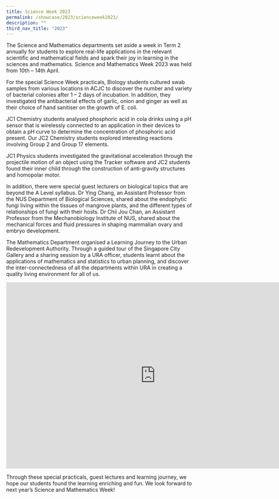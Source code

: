 ```yaml
---
title: Science Week 2023
permalink: /showcase/2023/scienceweek2023/
description: ""
third_nav_title: "2023"
---
```

The Science and Mathematics departments set aside a week in Term 2 annually for students to explore real-life applications in the relevant scientific and mathematical fields and spark their joy in learning in the sciences and mathematics. Science and Mathematics Week 2023 was held from 10th – 14th April.

For the special Science Week practicals, Biology students cultured swab samples from various locations in ACJC to discover the number and variety of bacterial colonies after 1 – 2 days of incubation. In addition, they investigated the antibacterial effects of garlic, onion and ginger as well as their choice of hand sanitiser on the growth of E. coli.

 JC1 Chemistry students analysed phosphoric acid in cola drinks using a pH sensor that is wirelessly connected to an application in their devices to obtain a pH curve to determine the concentration of phosphoric acid present. Our JC2 Chemistry students explored interesting reactions involving Group 2 and Group 17 elements. 

JC1 Physics students investigated the gravitational acceleration through the projectile motion of an object using the Tracker software and JC2 students found their inner child through the construction of anti-gravity structures and homopolar motor. 

In addition, there were special guest lecturers on biological topics that are beyond the A Level syllabus. Dr Ying Chang, an Assistant Professor from the NUS Department of Biological Sciences, shared about the endophytic fungi living within the tissues of mangrove plants, and the different types of relationships of fungi with their hosts. Dr Chii Jou Chan, an Assistant Professor from the Mechanobiology Institute of NUS, shared about the mechanical forces and fluid pressures in shaping mammalian ovary and embryo development.

The Mathematics Department organised a Learning Journey to the Urban Redevelopment Authority. Through a guided tour of the Singapore City Gallery and a sharing session by a URA officer, students learnt about the applications of mathematics and statistics to urban planning, and discover the inter-connectedness of all the departments within URA in creating a quality living environment for all of us.

<iframe src="https://docs.google.com/presentation/d/e/2PACX-1vRn8pn0-q4I1x4JdgyyUxY-2HuazlS00zJBVU84Zhp1qGPnF1IHGS7GOCk4PzH2EUgOf_AqBLSLYOX2/embed?start=false&amp;loop=false&amp;delayms=3000" frameborder="0" width="800" height="500" allowfullscreen="true"></iframe>

Through these special practicals, guest lectures and learning journey, we hope our students found the learning enriching and fun. We look forward to next year’s Science and Mathematics Week!